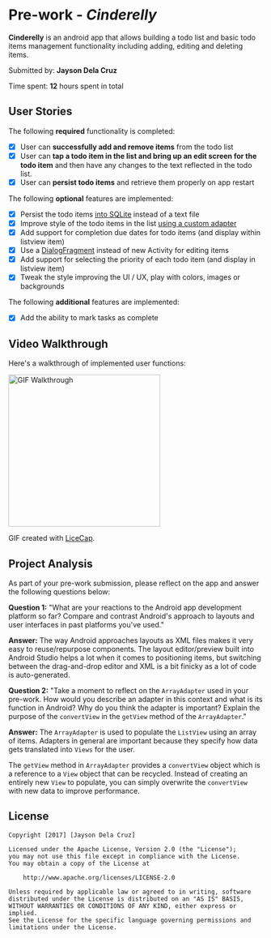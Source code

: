 
# Pre-work - *Cinderelly*

**Cinderelly** is an android app that allows building a todo list and basic todo items management functionality including adding, editing and deleting items.

Submitted by: **Jayson Dela Cruz**

Time spent: **12** hours spent in total

## User Stories

The following **required** functionality is completed:

* [x] User can **successfully add and remove items** from the todo list
* [x] User can **tap a todo item in the list and bring up an edit screen for the todo item** and then have any changes to the text reflected in the todo list.
* [x] User can **persist todo items** and retrieve them properly on app restart

The following **optional** features are implemented:

* [x] Persist the todo items [into SQLite](http://guides.codepath.com/android/Persisting-Data-to-the-Device#sqlite) instead of a text file
* [x] Improve style of the todo items in the list [using a custom adapter](http://guides.codepath.com/android/Using-an-ArrayAdapter-with-ListView)
* [x] Add support for completion due dates for todo items (and display within listview item)
* [x] Use a [DialogFragment](http://guides.codepath.com/android/Using-DialogFragment) instead of new Activity for editing items
* [x] Add support for selecting the priority of each todo item (and display in listview item)
* [x] Tweak the style improving the UI / UX, play with colors, images or backgrounds

The following **additional** features are implemented:

* [x] Add the ability to mark tasks as complete

## Video Walkthrough

Here's a walkthrough of implemented user functions:

<img src="http://i.imgur.com/eWq8Vm9.gif" alt="GIF Walkthrough" width="300"/>

GIF created with [LiceCap](http://www.cockos.com/licecap/).

## Project Analysis

As part of your pre-work submission, please reflect on the app and answer the following questions below:

**Question 1:** "What are your reactions to the Android app development platform so far? Compare and contrast Android's approach to layouts and user interfaces in past platforms you've used."

**Answer:** The way Android approaches layouts as XML files makes it very easy to reuse/repurpose components. The layout editor/preview built into Android Studio helps a lot when it comes to positioning items, but switching between the drag-and-drop editor and XML is a bit finicky as a lot of code is auto-generated.

**Question 2:** "Take a moment to reflect on the `ArrayAdapter` used in your pre-work. How would you describe an adapter in this context and what is its function in Android? Why do you think the adapter is important? Explain the purpose of the `convertView` in the `getView` method of the `ArrayAdapter`."

**Answer:** The `ArrayAdapter` is used to populate the `ListView` using an array of items. Adapters in general are important because they specify how data gets translated into `Views` for the user.

The `getView` method in `ArrayAdapter` provides a `convertView` object which is a reference to a `View` object that can be recycled. Instead of creating an entirely new `View` to populate, you can simply overwrite the `convertView` with new data to improve performance. 

## License

    Copyright [2017] [Jayson Dela Cruz]

    Licensed under the Apache License, Version 2.0 (the "License");
    you may not use this file except in compliance with the License.
    You may obtain a copy of the License at

        http://www.apache.org/licenses/LICENSE-2.0

    Unless required by applicable law or agreed to in writing, software
    distributed under the License is distributed on an "AS IS" BASIS,
    WITHOUT WARRANTIES OR CONDITIONS OF ANY KIND, either express or implied.
    See the License for the specific language governing permissions and
    limitations under the License.
